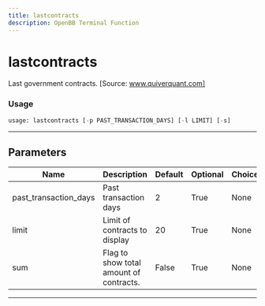 ```yaml
---
title: lastcontracts
description: OpenBB Terminal Function
---
```


# lastcontracts

Last government contracts. [Source: www.quiverquant.com]

### Usage

```python
usage: lastcontracts [-p PAST_TRANSACTION_DAYS] [-l LIMIT] [-s]
```

---

## Parameters

| Name | Description | Default | Optional | Choices |
| ---- | ----------- | ------- | -------- | ------- |
| past_transaction_days | Past transaction days | 2 | True | None |
| limit | Limit of contracts to display | 20 | True | None |
| sum | Flag to show total amount of contracts. | False | True | None |
---

